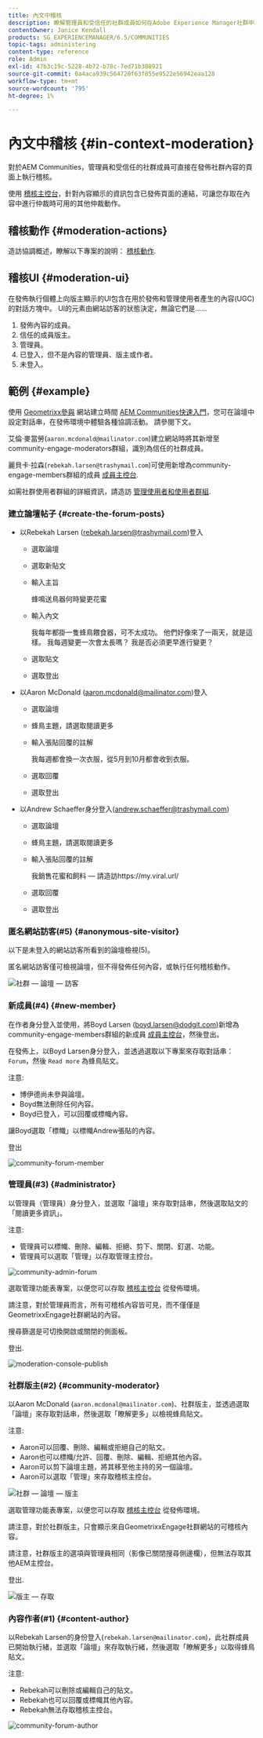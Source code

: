 ```yaml
---
title: 內文中稽核
description: 瞭解管理員和受信任的社群成員如何在Adobe Experience Manager社群中執行版主動作。
contentOwner: Janice Kendall
products: SG_EXPERIENCEMANAGER/6.5/COMMUNITIES
topic-tags: administering
content-type: reference
role: Admin
exl-id: 47b3c19c-5228-4b72-b78c-7ed71b308921
source-git-commit: 0a4aca939c564720f63f055e9522e56942eaa128
workflow-type: tm+mt
source-wordcount: '795'
ht-degree: 1%

---
```


# 內文中稽核 {#in-context-moderation}

對於AEM Communities，管理員和受信任的社群成員可直接在發佈社群內容的頁面上執行稽核。

使用 [稽核主控台](moderation.md)，針對內容顯示的資訊包含已發佈頁面的連結，可讓您存取在內容中進行仲裁時可用的其他仲裁動作。

## 稽核動作 {#moderation-actions}

造訪協調概述，瞭解以下專案的說明： [稽核動作](moderate-ugc.md#moderation-actions).

## 稽核UI {#moderation-ui}

在發佈執行個體上向版主顯示的UI包含在用於發佈和管理使用者產生的內容(UGC)的對話方塊中。 UI的元素由網站訪客的狀態決定，無論它們是……

1. 發佈內容的成員。
1. 信任的成員版主。
1. 管理員。
1. 已登入，但不是內容的管理員、版主或作者。
1. 未登入。

## 範例 {#example}

使用 [Geometrixx參與](http://localhost:4503/content/sites/engage/en.html) 網站建立時間 [AEM Communities快速入門](getting-started.md)，您可在論壇中設定對話串，在發佈環境中體驗各種協調活動。 請參閱下文。

艾倫·麥當勞(`aaron.mcdonald@mailinator.com`)建立網站時將其新增至community-engage-moderators群組，識別為信任的社群成員。

麗貝卡·拉森(`rebekah.larsen@trashymail.com`)可使用新增為community-engage-members群組的成員 [成員主控台](members.md).

如需社群使用者群組的詳細資訊，請造訪 [管理使用者和使用者群組](users.md).

### 建立論壇帖子 {#create-the-forum-posts}

* 以Rebekah Larsen (rebekah.larsen@trashymail.com)登入

   * 選取論壇
   * 選取新貼文
   * 輸入主旨

     蜂鳴送鳥器何時變更花蜜

   * 輸入內文

     我每年都掛一隻蜂鳥餵食器，可不太成功。 他們好像來了一兩天，就是這樣。 我每週變更一次會太長嗎？ 我是否必須更早進行變更？

   * 選取貼文
   * 選取登出

* 以Aaron McDonald (aaron.mcdonald@mailinator.com)登入

   * 選取論壇
   * 蜂鳥主題，請選取閱讀更多
   * 輸入張貼回覆的註解

     我每週都會換一次衣服，從5月到10月都會收到衣服。

   * 選取回覆
   * 選取登出

* 以Andrew Schaeffer身分登入(andrew.schaeffer@trashymail.com)

   * 選取論壇
   * 蜂鳥主題，請選取閱讀更多
   * 輸入張貼回覆的註解

     我銷售花蜜和飼料 — 請造訪https://my.viral.url/

   * 選取回覆
   * 選取登出

### 匿名網站訪客(#5) {#anonymous-site-visitor}

以下是未登入的網站訪客所看到的論壇檢視(5)。

匿名網站訪客僅可檢視論壇，但不得發佈任何內容，或執行任何稽核動作。

![社群 — 論壇 — 訪客](assets/community-forum-visitor.png)

### 新成員(#4) {#new-member}

在作者身分登入並使用，將Boyd Larsen (boyd.larsen@dodgit.com)新增為community-engage-members群組的新成員 [成員主控台](members.md)，然後登出。

在發佈上，以Boyd Larsen身分登入，並透過選取以下專案來存取對話串： `Forum`，然後 `Read more` 為蜂鳥貼文。

注意:

* 博伊德尚未參與論壇。
* Boyd無法刪除任何內容。
* Boyd已登入，可以回覆或標幟內容。

讓Boyd選取「標幟」以標幟Andrew張貼的內容。

登出

![community-forum-member](assets/community-forum-member.png)

### 管理員(#3) {#administrator}

以管理員（管理員）身分登入，並選取「論壇」來存取對話串，然後選取貼文的「閱讀更多資訊」。

注意:

* 管理員可以標幟、刪除、編輯、拒絕、剪下、關閉、釘選、功能。
* 管理員可以選取「管理」以存取管理主控台。

![community-admin-forum](assets/community-admin-forum.png)

選取管理功能表專案，以便您可以存取 [稽核主控台](moderation.md) 從發佈環境。

請注意，對於管理員而言，所有可稽核內容皆可見，而不僅僅是GeometrixxEngage社群網站的內容。

搜尋篩選是可切換開啟或關閉的側面板。

登出.

![moderation-console-publish](assets/moderation-console-publish.png)

### 社群版主(#2) {#community-moderator}

以Aaron McDonald (`aaron.mcdonal@mailinator.com`)、社群版主，並透過選取「論壇」來存取對話串，然後選取「瞭解更多」以檢視蜂鳥貼文。

注意:

* Aaron可以回覆、刪除、編輯或拒絕自己的貼文。
* Aaron也可以標幟/允許、回覆、刪除、編輯、拒絕其他內容。
* Aaron可以剪下論壇主題，將其移至他主持的另一個論壇。
* Aaron可以選取「管理」來存取稽核主控台。

![社群 — 論壇 — 版主](assets/community-forum-moderator.png)

選取管理功能表專案，以便您可以存取 [稽核主控台](moderation.md) 從發佈環境。

請注意，對於社群版主，只會顯示來自GeometrixxEngage社群網站的可稽核內容。

請注意，社群版主的選項與管理員相同（影像已關閉搜尋側邊欄），但無法存取其他AEM主控台。

登出.

![版主 — 存取](assets/moderator-access.png)

### 內容作者(#1) {#content-author}

以Rebekah Larsen的身份登入(`rebekah.larsen@mailinator.com`)，此社群成員已開始執行緒，並選取「論壇」來存取執行緒，然後選取「瞭解更多」以取得蜂鳥貼文。

注意:

* Rebekah可以刪除或編輯自己的貼文。
* Rebekah也可以回覆或標幟其他內容。
* Rebekah無法存取稽核主控台。

![community-forum-author](assets/community-forum-author.png)
